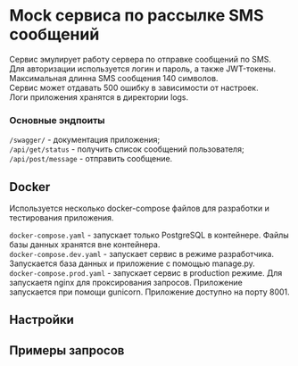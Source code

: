 # Mock сервиса по рассылке SMS сообщений

Сервис эмулирует работу сервера по отправке сообщений по SMS.<br>
Для авторизации используется логин и пароль, а также JWT-токены.
<br>Максимальная длинна SMS сообщения 140 символов.
<br>Сервис может отдавать 500 ошибку в зависимости от настроек.
<br>Логи приложения хранятся в директории logs.

### Основные эндпоиты

`/swagger/` - документация приложения;<br>
`/api/get/status` - получить список сообщений пользователя;<br>
`/api/post/message` - отправить сообщение.<br>

## Docker
Используется несколько docker-compose файлов для разработки и тестирования приложения.

`docker-compose.yaml` - запускает только PostgreSQL в контейнере. Файлы базы данных хранятся вне контейнера.<br>
`docker-compose.dev.yaml` - запускает сервис в режиме разработчика. Запускается база данных и приложение с помощью manage.py.<br>
`docker-compose.prod.yaml` - запускает сервис в production режиме. Для запускаетя nginx для проксирования запросов. Приложение запускается при помощи gunicorn. Приложение доступно на порту 8001.

## Настройки

## Примеры запросов
